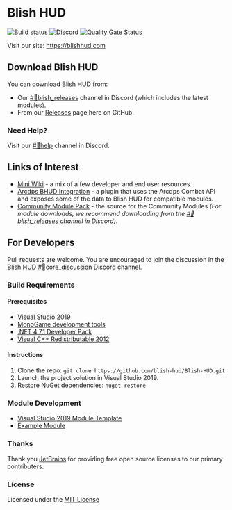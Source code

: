 ﻿# Blish HUD
[![Build status](https://ci.appveyor.com/api/projects/status/43fg2d3hy4jt5ip1?svg=true)](https://ci.appveyor.com/project/dlamkins/blish-hud/branch/dev/artifacts)
[![Discord](https://img.shields.io/discord/531175899588984842.svg?logo=discord&logoColor=%237289DA)](https://discord.gg/FYKN3qh)
[![Quality Gate Status](https://sonarcloud.io/api/project_badges/measure?branch=dev&project=blish-hud_Blish-HUD&metric=alert_status)](https://sonarcloud.io/dashboard?id=blish-hud_Blish-HUD&branch=dev)

Visit our site: https://blishhud.com

## Download Blish HUD

You can download Blish HUD from:
- Our [#💾blish_releases](https://discord.gg/2HKg78n) channel in Discord (which includes the latest modules).
- From our [Releases](https://github.com/blish-hud/Blish-HUD/releases) page here on GitHub.

### Need Help?

Visit our [#💢help](https://discord.gg/qJdUhdG) channel in Discord.

## Links of Interest

- [Mini Wiki](https://github.com/blish-hud/Blish-HUD/wiki) - a mix of a few developer and end user resources.
- [Arcdps BHUD Integration](https://github.com/blish-hud/arcdps-bhud) - a plugin that uses the Arcdps Combat API and exposes some of the data to Blish HUD for compatible modules.
- [Community Module Pack](https://github.com/blish-hud/Community-Module-Pack) - the source for the Community Modules 
*(For module downloads, we recommend downloading from the [#💾blish_releases](https://discord.gg/2HKg78n) channel in Discord)*.

## For Developers

Pull requests are welcome. You are encouraged to join the discussion in the [Blish HUD #🔨core_discussion Discord channel](https://discord.gg/nGbd3kU).

### Build Requirements

#### Prerequisites

- [Visual Studio 2019](https://visualstudio.microsoft.com/vs/)
- [MonoGame development tools](https://docs.monogame.net/articles/getting_started/1_setting_up_your_development_environment_windows.html)
- [.NET 4.7.1 Developer Pack](https://www.microsoft.com/en-us/download/details.aspx?id=56119)
- [Visual C++ Redistributable 2012](https://www.microsoft.com/en-us/download/details.aspx?id=30679)

#### Instructions

1.  Clone the repo: `git clone https://github.com/blish-hud/Blish-HUD.git`
2.  Launch the project solution in Visual Studio 2019.
3.  Restore NuGet dependencies: `nuget restore`

### Module Development

- [Visual Studio 2019 Module Template](https://github.com/blish-hud/Module-Template)
- [Example Module](https://github.com/blish-hud/Example-Blish-HUD-Module/blob/master/README.md)

### Thanks

Thank you [JetBrains](https://www.jetbrains.com/?from=Blish%20HUD) for providing free open source licenses to our primary contributers.

### License

Licensed under the [MIT License](https://choosealicense.com/licenses/mit/)
